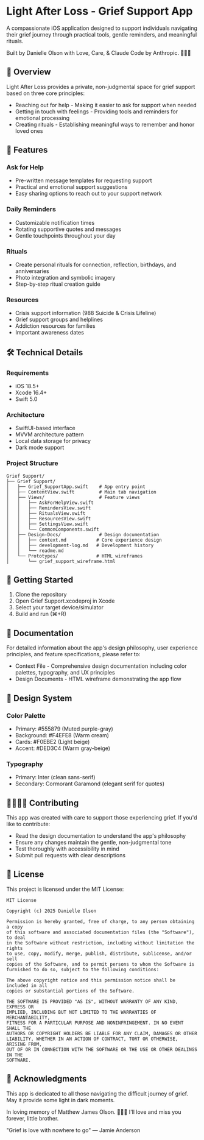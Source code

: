 # Light After Loss - Grief Support App

A compassionate iOS application designed to support individuals navigating their grief journey through practical tools, gentle reminders, and meaningful rituals. 

Built by Danielle Olson with Love, Care, & Claude Code by Anthropic. 👩🏽‍💻

## 🌟 Overview

Light After Loss provides a private, non-judgmental space for grief support based on three core principles:

- Reaching out for help - Making it easier to ask for support when needed
- Getting in touch with feelings - Providing tools and reminders for emotional processing
- Creating rituals - Establishing meaningful ways to remember and honor loved ones

## 📱 Features

### Ask for Help
- Pre-written message templates for requesting support
- Practical and emotional support suggestions
- Easy sharing options to reach out to your support network

### Daily Reminders
- Customizable notification times
- Rotating supportive quotes and messages
- Gentle touchpoints throughout your day

### Rituals
- Create personal rituals for connection, reflection, birthdays, and anniversaries
- Photo integration and symbolic imagery
- Step-by-step ritual creation guide

### Resources
- Crisis support information (988 Suicide & Crisis Lifeline)
- Grief support groups and helplines
- Addiction resources for families
- Important awareness dates

## 🛠 Technical Details

### Requirements
- iOS 18.5+
- Xcode 16.4+
- Swift 5.0

### Architecture
- SwiftUI-based interface
- MVVM architecture pattern
- Local data storage for privacy
- Dark mode support

### Project Structure
```
Grief Support/
├── Grief Support/
│   ├── Grief_SupportApp.swift    # App entry point
│   ├── ContentView.swift         # Main tab navigation
│   ├── Views/                    # Feature views
│   │   ├── AskForHelpView.swift
│   │   ├── RemindersView.swift
│   │   ├── RitualsView.swift
│   │   ├── ResourcesView.swift
│   │   ├── SettingsView.swift
│   │   └── CommonComponents.swift
│   ├── Design-Docs/              # Design documentation
│   │   ├── context.md           # Core experience design
│   │   ├── development-log.md   # Development history
│   │   └── readme.md
│   └── Prototypes/              # HTML wireframes
│       └── grief_support_wireframe.html
```

## 🚀 Getting Started

1. Clone the repository
2. Open Grief Support.xcodeproj in Xcode
3. Select your target device/simulator
4. Build and run (⌘+R)

## 📖 Documentation

For detailed information about the app's design philosophy, user experience principles, and feature specifications, please refer to:

- Context File - Comprehensive design documentation including color palettes, typography, and UX principles
- Design Documents - HTML wireframe demonstrating the app flow

## 🎨 Design System

### Color Palette
- Primary: #555879 (Muted purple-gray)
- Background: #F4EFE8 (Warm cream)
- Cards: #F0EBE2 (Light beige)
- Accent: #DED3C4 (Warm gray-beige)

### Typography
- Primary: Inter (clean sans-serif)
- Secondary: Cormorant Garamond (elegant serif for quotes)

## 🫱🏽‍🫲🏾 Contributing

This app was created with care to support those experiencing grief. If you'd like to contribute:

- Read the design documentation to understand the app's philosophy
- Ensure any changes maintain the gentle, non-judgmental tone
- Test thoroughly with accessibility in mind
- Submit pull requests with clear descriptions

## 📄 License

This project is licensed under the MIT License:

```
MIT License

Copyright (c) 2025 Danielle Olson

Permission is hereby granted, free of charge, to any person obtaining a copy
of this software and associated documentation files (the "Software"), to deal
in the Software without restriction, including without limitation the rights
to use, copy, modify, merge, publish, distribute, sublicense, and/or sell
copies of the Software, and to permit persons to whom the Software is
furnished to do so, subject to the following conditions:

The above copyright notice and this permission notice shall be included in all
copies or substantial portions of the Software.

THE SOFTWARE IS PROVIDED "AS IS", WITHOUT WARRANTY OF ANY KIND, EXPRESS OR
IMPLIED, INCLUDING BUT NOT LIMITED TO THE WARRANTIES OF MERCHANTABILITY,
FITNESS FOR A PARTICULAR PURPOSE AND NONINFRINGEMENT. IN NO EVENT SHALL THE
AUTHORS OR COPYRIGHT HOLDERS BE LIABLE FOR ANY CLAIM, DAMAGES OR OTHER
LIABILITY, WHETHER IN AN ACTION OF CONTRACT, TORT OR OTHERWISE, ARISING FROM,
OUT OF OR IN CONNECTION WITH THE SOFTWARE OR THE USE OR OTHER DEALINGS IN THE
SOFTWARE.
```

## 🤍 Acknowledgments

This app is dedicated to all those navigating the difficult journey of grief. May it provide some light in dark moments.

In loving memory of Matthew James Olson. 🏴‍☠️🦝 
I'll love and miss you forever, little brother.

"Grief is love with nowhere to go" — Jamie Anderson